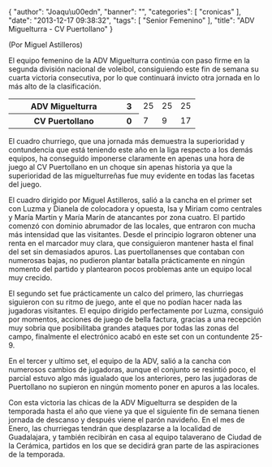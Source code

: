 {
  "author": "Joaqu\u00edn", 
  "banner": "", 
  "categories": [
    "cronicas"
  ], 
  "date": "2013-12-17 09:38:32", 
  "tags": [
    "Senior Femenino"
  ], 
  "title": "ADV Miguelturra - CV Puertollano"
}

(Por Miguel Astilleros)

El equipo femenino de la ADV Miguelturra continúa con paso firme en la segunda división nacional de voleibol, consiguiendo este fin de semana su cuarta victoria consecutiva, por lo que continuará invicto otra jornada en lo más alto de la clasificación. 

<table>
  <tr>
    <th width="*">ADV Miguelturra</th><th>3</th>
    <td width="10%">25</td>
    <td width="10%">25</td>
    <td width="10%">25</td>
  </tr>
  <tr>
    <th>CV Puertollano</th><th>0</th>
    <td width="10%">7</td>
    <td width="10%">9</td>
    <td width="10%">17</td>
  </tr>
</table>

El cuadro churriego, que una jornada más demuestra la superioridad y contundencia que está teniendo este año en la liga respecto a los demás equipos, ha conseguido imponerse claramente en apenas una hora de juego al CV Puertollano en un choque sin apenas historia ya que la superioridad de las miguelturreñas fue muy evidente en todas las facetas del juego.

El cuadro dirigido por Miguel Astilleros, salió a la cancha en el primer set con Luzma y Dianela de colocadora y opuesta, Isa y Miriam como centrales y María Martin y María Marín de atancantes por zona cuatro. El partido comenzó con dominio abrumador de las locales, que entraron con mucha más intensidad que las visitantes. Desde el principio lograron obtener una renta en el marcador muy clara, que consiguieron mantener hasta el final del set sin demasiados apuros. Las puertollanenses que contaban con numerosas bajas, no pudieron plantar batalla prácticamente en ningún momento del partido y plantearon pocos problemas ante un equipo local muy crecido. 

El segundo set fue prácticamente un calco del primero, las churriegas siguieron con su ritmo de juego, ante el que no podían hacer nada las jugadoras visitantes. El equipo dirigido perfectamente por Luzma, consiguió por momentos, acciones de juego de bella factura, gracias a una recepción muy sobria que posibilitaba grandes ataques por todas las zonas del campo, finalmente el electrónico acabó en este set con un contundente 25-9.

En el tercer y ultimo set, el equipo de la ADV, salió a la cancha con numerosos cambios de jugadoras, aunque el conjunto se resintió poco, el parcial estuvo algo más igualado que los anteriores, pero las jugadoras de Puertollano no supieron en ningún momento poner en apuros a las locales.

Con esta victoria las chicas de la ADV Miguelturra se despiden de la temporada hasta el año que viene ya que el siguiente fin de semana tienen jornada de descanso y después viene el parón navideño. En el mes de Enero, las churriegas tendrán que desplazarse a la localidad de Guadalajara, y también recibirán en casa al equipo talaverano de Ciudad de la Cerámica, partidos en los que se decidirá gran parte de las aspiraciones de la temporada.


